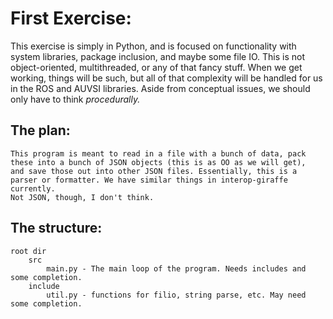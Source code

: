 # First Exercise:
This exercise is simply in Python, and is focused on functionality with system libraries, package inclusion, and maybe some file IO.
This is not object-oriented, multithreaded, or any of that fancy stuff. When we get working, things will be such, but all of that
complexity will be handled for us in the ROS and AUVSI libraries. Aside from conceptual issues, we should only have to think *procedurally.*

## The plan:
    This program is meant to read in a file with a bunch of data, pack these into a bunch of JSON objects (this is as OO as we will get),
    and save those out into other JSON files. Essentially, this is a parser or formatter. We have similar things in interop-giraffe currently.
    Not JSON, though, I don't think.

## The structure:
    root dir
        src
            main.py - The main loop of the program. Needs includes and some completion.
        include
            util.py - functions for filio, string parse, etc. May need some completion.
